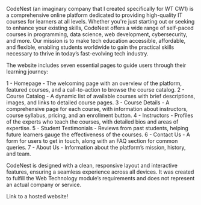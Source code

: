 CodeNest (an imaginary company that I created specifically for WT CW1) is a comprehensive online platform dedicated to providing high-quality IT courses for learners at all levels. Whether you're just starting out or seeking to enhance your existing skills, CodeNest offers a wide range of self-paced courses in programming, data science, web development, cybersecurity, and more. Our mission is to make tech education accessible, affordable, and flexible, enabling students worldwide to gain the practical skills necessary to thrive in today’s fast-evolving tech industry.

The website includes seven essential pages to guide users through their learning journey:

1 - Homepage - The welcoming page with an overview of the platform, featured courses, and a call-to-action to browse the course catalog.
2 - Course Catalog - A dynamic list of available courses with brief descriptions, images, and links to detailed course pages.
3 - Course Details - A comprehensive page for each course, with information about instructors, course syllabus, pricing, and an enrollment button.
4 - Instructors - Profiles of the experts who teach the courses, with detailed bios and areas of expertise.
5 - Student Testimonials - Reviews from past students, helping future learners gauge the effectiveness of the courses.
6 - Contact Us - A form for users to get in touch, along with an FAQ section for common queries.
7 - About Us - Information about the platform’s mission, history, and team.

CodeNest is designed with a clean, responsive layout and interactive features, ensuring a seamless experience across all devices. It was created to fulfill the Web Technology module’s requirements and does not represent an actual company or service.

Link to a hosted website!
